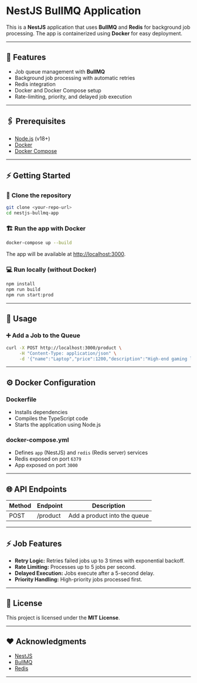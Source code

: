 # NestJS BullMQ Application

This is a **NestJS** application that uses **BullMQ** and **Redis** for background job processing. The app is containerized using **Docker** for easy deployment.

---

## 🚀 Features
- Job queue management with **BullMQ**
- Background job processing with automatic retries
- Redis integration
- Docker and Docker Compose setup
- Rate-limiting, priority, and delayed job execution

---

## 🖇️ Prerequisites
- [Node.js](https://nodejs.org/) (v18+)
- [Docker](https://www.docker.com/)
- [Docker Compose](https://docs.docker.com/compose/)

---

## ⚡ Getting Started

### 🔨 **Clone the repository**
```bash
git clone <your-repo-url>
cd nestjs-bullmq-app
```

### 🏗 **Run the app with Docker**
```bash
docker-compose up --build
```
The app will be available at [http://localhost:3000](http://localhost:3000).

### 💻 **Run locally (without Docker)**
```bash
npm install
npm run build
npm run start:prod
```

---

## 🎯 Usage

### ➕ **Add a Job to the Queue**
```bash
curl -X POST http://localhost:3000/product \
     -H "Content-Type: application/json" \
     -d '{"name":"Laptop","price":1200,"description":"High-end gaming laptop", "category": "Electronics" }'
```

---

## ⚙️ Docker Configuration

### **Dockerfile**
- Installs dependencies
- Compiles the TypeScript code
- Starts the application using Node.js

### **docker-compose.yml**
- Defines `app` (NestJS) and `redis` (Redis server) services
- Redis exposed on port `6379`
- App exposed on port `3000`

---

## 🌐 API Endpoints
| Method | Endpoint   | Description          |
|--------|------------|----------------------|
| POST   | /product   | Add a product into the queue|



---

## ⚡ Job Features
- **Retry Logic:** Retries failed jobs up to 3 times with exponential backoff.
- **Rate Limiting:** Processes up to 5 jobs per second.
- **Delayed Execution:** Jobs execute after a 5-second delay.
- **Priority Handling:** High-priority jobs processed first.

---

## 📝 License
This project is licensed under the **MIT License**.

---

## ❤️ Acknowledgments
- [NestJS](https://nestjs.com/)
- [BullMQ](https://docs.bullmq.io/)
- [Redis](https://redis.io/)

---
